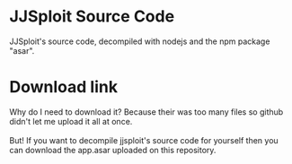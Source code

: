 # JJSploit Source Code
JJSploit's source code, decompiled with nodejs and the npm package "asar".

# Download link
Why do I need to download it? Because their was too many files so github didn't let me upload it all at once.
<br>
<br>
But! If you want to decompile jjsploit's source code for yourself then you can download the app.asar uploaded on this repository.

